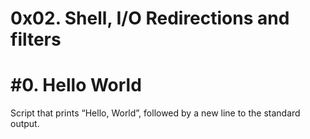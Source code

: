 
# 0x02. Shell, I/O Redirections and filters

# #0. Hello World


Script that prints “Hello, World”, followed by a new line to the standard output.
